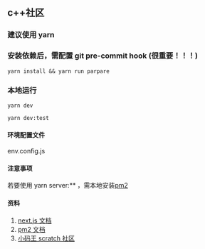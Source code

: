 ## c++社区

### 建议使用 yarn

### 安装依赖后，需配置 git pre-commit hook (很重要！！！)

```
yarn install && yarn run parpare
```

### 本地运行

```
yarn dev
```

```
yarn dev:test
```

#### 环境配置文件

env.config.js

#### 注意事项

若要使用 yarn server:\*\* ，需本地安装[pm2](https://pm2.keymetrics.io/docs/usage/quick-start/)

#### 资料

1. [next.js 文档](https://nextjs.org/docs)
2. [pm2 文档](https://pm2.keymetrics.io/docs/usage/quick-start/)
3. [小码王 scratch 社区](http://gitlab.xiaomawang.com/fe/community)
